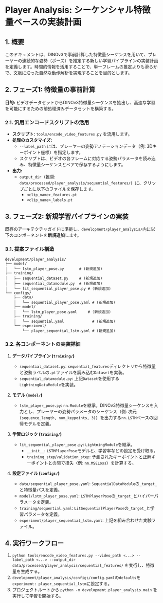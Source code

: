 # Player Analysis: シーケンシャル特徴量ベースの実装計画

## 1. 概要

このドキュメントは、DINOv3で事前計算した特徴量シーケンスを用いて、プレーヤーの連続的な姿勢（ポーズ）を推定する新しい学習パイプラインの実装計画を定義します。時間的情報を活用することで、単一フレームの推定よりも滑らかで、文脈に沿った自然な動作解析を実現することを目的とします。

## 2. フェーズ1: 特徴量の事前計算

**目的:** ビデオデータセットからDINOv3特徴量シーケンスを抽出し、高速な学習を可能にするための前処理済みデータセットを構築する。

### 2.1. 汎用エンコードスクリプトの活用

- **スクリプト:** `tools/encode_video_features.py` を流用します。
- **処理のカスタマイズ:**
  - `--label_path` には、プレーヤーの姿勢アノテーションデータ（例: 3Dキーポイント座標）を指定します。
  - スクリプトは、ビデオの各フレームに対応する姿勢パラメータを読み込み、特徴量シーケンスとペアで保存するようにします。
- **出力:**
  - `output_dir`（推奨: `data/processed/player_analysis/sequential_features/`）に、クリップごとに以下のファイルを保存します。
    - `<clip_name>_features.pt`
    - `<clip_name>_labels.pt`

## 3. フェーズ2: 新規学習パイプラインの実装

既存のアーキテクチャガイドに準拠し、`development/player_analysis/`内に以下のコンポーネントを**新規追加**します。

### 3.1. 提案ファイル構造

```
development/player_analysis/
├── model/
│   └── lstm_player_pose.py       # (新規追加)
├── training/
│   ├── sequential_dataset.py     # (新規追加)
│   ├── sequential_datamodule.py  # (新規追加)
│   └── lit_sequential_player_pose.py # (新規追加)
└── configs/
    ├── data/
    │   └── sequential_player_pose.yaml # (新規追加)
    ├── model/
    │   └── lstm_player_pose.yaml     # (新規追加)
    ├── training/
    │   └── sequential.yaml             # (新規追加)
    └── experiment/
        └── player_sequential_lstm.yaml # (新規追加)
```

### 3.2. 各コンポーネントの実装詳細

1.  **データパイプライン (`training/`)**

    - `sequential_dataset.py`: `sequential_features`ディレクトリから特徴量と姿勢ラベルの`.pt`ファイルを読み込む`Dataset`を実装。
    - `sequential_datamodule.py`: 上記`Dataset`を使用する`LightningDataModule`を実装。

2.  **モデル (`model/`)**

    - `lstm_player_pose.py`: `nn.Module`を継承。DINOv3特徴量シーケンスを入力とし、プレーヤーの姿勢パラメータのシーケンス（例: 次元 `(sequence_length, num_keypoints, 3)`）を出力する`nn.LSTM`ベースの回帰モデルを定義。

3.  **学習ロジック (`training/`)**

    - `lit_sequential_player_pose.py`: `LightningModule`を継承。
      - `__init__`: `LSTMPlayerPose`モデルと、学習率などの設定を受け取る。
      - `training_step`/`validation_step`: 予測されたキーポイントと正解キーポイントとの間で損失（例: `nn.MSELoss`）を計算する。

4.  **設定ファイル (`configs/`)**
    - `data/sequential_player_pose.yaml`: `SequentialDataModule`の`_target_`と特徴量パスを定義。
    - `model/lstm_player_pose.yaml`: `LSTMPlayerPose`の`_target_`とハイパーパラメータを定義。
    - `training/sequential.yaml`: `LitSequentialPlayerPose`の`_target_`と学習パラメータを定義。
    - `experiment/player_sequential_lstm.yaml`: 上記を組み合わせた実験ファイル。

## 4. 実行ワークフロー

1.  `python tools/encode_video_features.py --video_path <...> --label_path <...> --output_dir data/processed/player_analysis/sequential_features/` を実行し、特徴量を生成する。
2.  `development/player_analysis/configs/config.yaml`の`defaults`を`experiment: player_sequential_lstm`に設定する。
3.  プロジェクトルートから `python -m development.player_analysis.main` を実行して学習を開始する。

